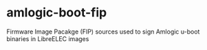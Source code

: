 # amlogic-boot-fip

Firmware Image Pacakge (FIP) sources used to sign Amlogic u-boot binaries in LibreELEC images
